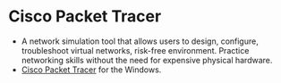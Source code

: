 # Cisco Packet Tracer
- A network simulation tool that allows users to design, configure, troubleshoot virtual networks, risk-free environment. Practice networking skills without the need for expensive physical hardware.
- [Cisco Packet Tracer](https://www.netacad.com/resources/lab-downloads?courseLang=en-US) for the Windows.
